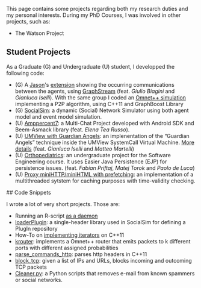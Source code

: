 This page contains some projects regarding both my research duties and my personal interests.
During my PhD Courses, I was involved in other projects, such as:

   * The Watson Project

## Student Projects

As a Graduate (G) and Undergraduate (U) student, I developped the following code:

   * (G) A [Jason](http://jason.sourceforge.net/)'s [extension](https://drive.google.com/file/d/0B15ik0F3-2nGS0trUWh3a1dYdVU/edit) showing the occurring communications between the agents, using [GraphStream](http://graphstream-project.org/) (feat. *Giulio Biagini* and *Gianluca Iselli*). With the same group I coded an [Omnet++ simulation](https://www.dropbox.com/s/jtj1qvxrn2zsvev/Gruppo-Bergami-Biagini-Iselli.tar.gz) implementing a P2P algorithm, using C++11 and GraphBoost Library
   * (G) [SocialSim](https://github.com/jackbergus/socialsim): a dynamic (Social) Network Simulator using both agent model and event model simulation.
   * (U) [Amppercent7](https://github.com/jackbergus/Amppercent7): a Multi-Chat Project developed with Android SDK and Beem-Asmack library (feat. *Elena Tea Russo*).
   * (U) [UMView with Guardian Angels](https://dl.dropboxusercontent.com/u/3529117/pxmview.tar.gz): an implenentation of the “Guardian Angels” technique inside the UMView SystemCall Virtual Machine. [More details](http://www.cs.unibo.it/~renzo/vsd/angels_n_taxi) (feat. *Gianluca Iselli* and *Matteo Martelli*)
   * (U) [Orthopediatrics](https://github.com/FMP196/Orthopediatrics): an undergraduate project for the Software Engineering course. It uses Easier Java Persistence (EJP) for persistence issues. (feat. *Fabian Priftaj*, *Matej Torok* and *Paolo de Luca*)
   * (U) [Proxy miniHTTP/miniHTML with prefetching](https://dl.dropboxusercontent.com/u/3529117/last.zip): an implementation of a multithreaded sytstem for caching purposes with time-validity checking.
     

## Code Snippets

I wrote a lot of very short projects. Those are:

   * Running an R-script [as a daemon](https://gist.github.com/jackbergus/800ca4f4a17af69dc840)
   * [loaderPlugin](https://github.com/jackbergus/loaderPlugin): a single-header library used in SocialSim for defining a PlugIn repository
   * How-To on [implementing iterators](https://gist.github.com/jackbergus/9387426) on C++11
   * [krouter](https://github.com/jackbergus/krouter): implements a Omnet++ router that emits packets to k different ports with different assigned probabilities
   * [parse_commands_http](https://gist.github.com/jackbergus/5950137): parses http headers in C++11
   * [block_tcp](https://github.com/jackbergus/block_tcp): given a list of IPs and URLs, blocks incoming and outcoming TCP packets
   * [Cleaner.py](https://github.com/jackbergus/GeneralPythonScripts/blob/master/cleaner.py): a Python scripts that removes e-mail from known spammers or social networks.
